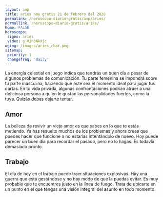 ```yaml
---
layout: amp
title: aries hoy gratis 21 de febrero del 2020 
permalink: /horoscopo-diario-gratis/amp/aries/
normallink: /horoscopo-diario-gratis/aries/
home: FALSE
horoscopo:
 signo: aries
 video: g_VIh3NkXjc
ogimg: /images/aries_char.png
sitemap:
 priority: 1
 changefreq: 'daily'
---
```



La energía celestial en juego indica que tendrás un buen día a pesar de algunos problemas de comunicación. Tu parte femenina se impondrá sobre tu parte masculina, haciendo que éste sea el momento ideal para jugar tus cartas. En tu vida privada, algunas confrontaciones podrían atraer a una deliciosa persona a quien le gustan las personalidades fuertes, como la tuya. Quizás debas dejarte tentar.

## Amor

La belleza de revivir un viejo amor es que sabes en lo que te estás metiendo. Ya has resuelto muchos de los problemas y ahora crees que puedes hacer que funcione o no estarías intentándolo de nuevo. Hoy puede parecer un buen día para recordar el pasado, pero no lo hagas. Es todavía demasiado pronto.

## Trabajo

El día de hoy en el trabajo puede traer situaciones explosivas. Hay una guerra que está gestándose y no hay modo de que la puedas evitar. Es muy probable que te encuentres justo en la línea de fuego. Trata de ubicarte en un punto en el que tengas una visión integral del asunto en todo momento.